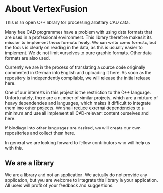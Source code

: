 About VertexFusion
==================

This is an open C++ library for processing arbitrary CAD data. 

Many free CAD programmes have a problem with using data formats that are used in a professional
environment. This library therefore makes it its mission to implement these formats freely. We 
can write some formats, but the focus is clearly on reading in the data, as this is usually easier
to implement. We do not limit ourselves to pure graphic formats. Other data formats are also used.

Currently we are in the process of translating a source code originally commented in German into 
English and uploading it here. As soon as the repository is independently compilable, we will release
the initial release here.

One of our interests in this project is the restriction to the C++ language. Unfortunately, there 
are a number of similar projects, which are a mixture of heavy dependencies and languages, which makes
it difficult to integrate them into other projects. We shall reduce external dependencies to a minimum 
and use all implement all CAD-relevant content ourselves and here.

If bindings into other languages are desired, we will create our own repositories and collect
them here. 

In general we are looking forward to fellow contributors who will help us with this.

We are a library
----------------

We are a library and not an application. We actually do not provide any application, but you
are welcome to integrate this library in your application. All users will profit of your
feedback and suggestions.
